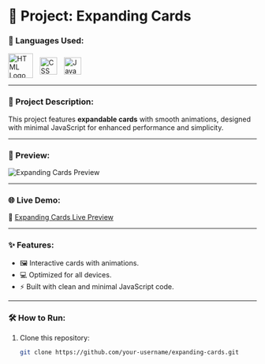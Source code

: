 # 📄 Project: Expanding Cards

### 🔧 Languages Used:
<div>
  <img src="https://upload.wikimedia.org/wikipedia/commons/6/61/HTML5_logo_and_wordmark.svg" alt="HTML Logo" width="50" style="vertical-align: middle; margin-right: 10px;">
  <img src="https://upload.wikimedia.org/wikipedia/commons/d/d5/CSS3_logo_and_wordmark.svg" alt="CSS Logo" width="35" style="vertical-align: middle; margin-right: 10px;">
  <img src="https://upload.wikimedia.org/wikipedia/commons/6/6a/JavaScript-logo.png" alt="JavaScript Logo" width="35" style="vertical-align: middle;">
</div>

---

### 📝 Project Description:
This project features **expandable cards** with smooth animations, designed with minimal JavaScript for enhanced performance and simplicity. 

---

### 🎨 Preview:
![Expanding Cards Preview](https://github.com/user-attachments/assets/db31108c-983f-40a1-86ff-03f4a224bc00)

---

### 🌐 Live Demo:
🔗 [Expanding Cards Live Preview](https://expanding-cards-preview.netlify.app/)

---

### ✨ Features:
- 🖼️ Interactive cards with animations.
- 💻 Optimized for all devices.
- ⚡ Built with clean and minimal JavaScript code.

---

### 🛠️ How to Run:
1. Clone this repository:
   ```bash
   git clone https://github.com/your-username/expanding-cards.git

